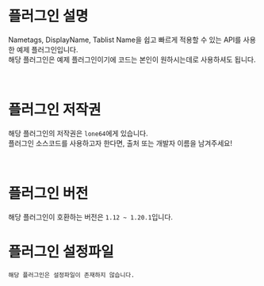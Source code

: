 # 플러그인 설명
Nametags, DisplayName, Tablist Name을 쉽고 빠르게 적용할 수 있는 API를 사용한 예제 플러그인입니다.<br>
해당 플러그인은 예제 플러그인이기에 코드는 본인이 원하시는데로 사용하셔도 됩니다.

<br>

# 플러그인 저작권
해당 플러그인의 저작권은 `lone64`에게 있습니다.<br>
플러그인 소스코드를 사용하고자 한다면, 출처 또는 개발자 이름을 남겨주세요!

<br>

# 플러그인 버전
해당 플러그인이 호환하는 버전은 `1.12 ~ 1.20.1`입니다.

# 플러그인 설정파일
`해당 플러그인은 설정파일이 존재하지 않습니다.`
